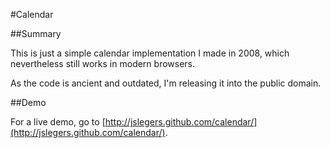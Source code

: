 
#Calendar

##Summary

This is just a simple calendar implementation I made in 2008, which nevertheless still works in modern browsers.

As the code is ancient and outdated, I'm releasing it into the public domain.

##Demo

For a live demo, go to [http://jslegers.github.com/calendar/](http://jslegers.github.com/calendar/).